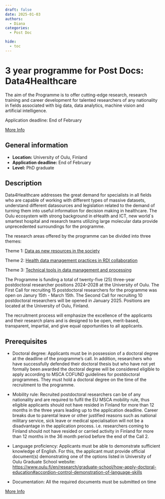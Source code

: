 ```yaml
---
draft: false
date: 2025-01-03
authors:
  - Diana
categories:
  - Post Doc

hide:
  - toc
---
```


# 3 year programme for Post Docs: Data4Healthcare

The aim of the Programme is to offer cutting-edge research, research training and career development for talented researchers of any nationality in fields associated with big data, data analytics, machine vision and artificial intelligence. 

Application deadline: End of February

[More Info](https://www.oulu.fi/en/university/faculties-and-units/biocenter-oulu/data4healthcare) 

<!-- more -->

## General information 

* __Location:__   University of Oulu, Finland
* __Application deadline:__ End of February
* __Level:__ PhD graduate

## Description

Data4Healthcare addresses the great demand for specialists in all fields who are capable of working with different types of massive datasets, understand different datasources and legislation related to the demand of turning them into useful information for decision making in healthcare. The Oulu ecosystem with strong background in eHealth and ICT, new world´s smartest hospital and research teams utilizing large molecular data provide unprecedented surroundings for the programme.

The research areas offered by the programme can be divided into three themes:

Theme 1: [Data as new resources in the society](https://www.oulu.fi/en/university/faculties-and-units/biocenter-oulu/data4healthcare/data-new-resources-society)

Theme 2: [Health data management practices in RDI collaboration](https://www.oulu.fi/en/university/faculties-and-units/biocenter-oulu/data4healthcare/health-data-management-practices-rdi-collaboration)

Theme 3: [Technical tools in data management and processing](https://www.oulu.fi/en/university/faculties-and-units/biocenter-oulu/data4healthcare/technical-tools-data-management-and-processing)

The Programme is funding a total of twenty-five (25) three-year postdoctoral researcher positions 2024–2028 at the University of Oulu. The First Call for recruiting 15 postdoctoral researchers for the programme was open on Janury 15th - March 15th. The Second Call for recruiting 10 postdoctoral researchers will be opened in January 2025. Positions are located at the University of Oulu, Finland.

The recruitment process will emphasize the excellence of the applicants and their research plans and is designed to be open, merit-based, transparent, impartial, and give equal opportunities to all applicants.

## Prerequisites

* Doctoral degree: Applicants must be in possession of a doctoral degree at the deadline of the programme’s call. In addition, researchers who have successfully defended their doctoral thesis but who have not yet formally been awarded the doctoral degree will be considered eligible to apply according to MSCA COFUND guidelines for postdoctoral programmes. They must hold a doctoral degree on the time of the recruitment to the programme.

* Mobility rule: Recruited postdoctoral researchers can be of any nationality and are required to fulfil the EU MSCA mobility rule, thus eligible applicants should not have resided in Finland for more than 12 months in the three years leading up to the application deadline. Career breaks due to parental leave or other justified reasons such as national military service, sick leave or medical specialisation will not be a disadvantage in the application process.
i.e. researchers coming to Finland should not have resided or carried activity in Finland for more than 12 months in the 36 month period before the end of the Call 2.

* Language proficiency: Applicants must be able to demonstrate sufficient knowledge of English. For this, the applicant must provide official document(s) demonstrating one of the options listed in University of Oulu Graduate School website: https://www.oulu.fi/en/research/graduate-school/how-apply-doctoral-education#accordion-control-demonstration-of-language-skills

* Documentation: All the required documents must be submitted on time


[More Info](https://www.oulu.fi/en/university/faculties-and-units/biocenter-oulu/data4healthcare) 

